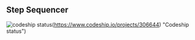 ## Step Sequencer

![codeship status](https://www.codeship.io/projects/306644/status?branch=master)(https://www.codeship.io/projects/306644) "Codeship status")